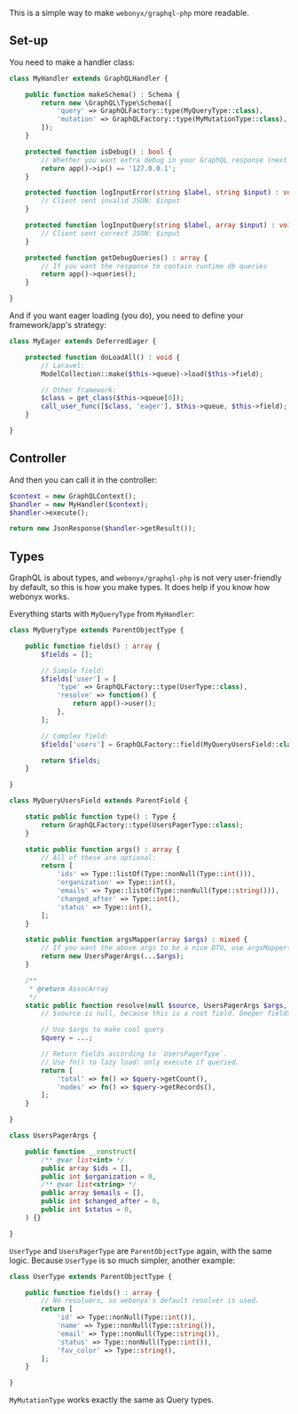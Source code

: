 This is a simple way to make `webonyx/graphql-php` more readable.

## Set-up

You need to make a handler class:

```php
class MyHandler extends GraphQLHandler {

	public function makeSchema() : Schema {
		return new \GraphQL\Type\Schema([
			'query' => GraphQLFactory::type(MyQueryType::class),
			'mutation' => GraphQLFactory::type(MyMutationType::class),
		]);
	}

	protected function isDebug() : bool {
		// Whether you want extra debug in your GraphQL response (next to `data` + `extensions`)
		return app()->ip() == '127.0.0.1';
	}

	protected function logInputError(string $label, string $input) : void {
		// Client sent invalid JSON: $input
	}

	protected function logInputQuery(string $label, array $input) : void {
		// Client sent correct JSON: $input
	}

	protected function getDebugQueries() : array {
		// If you want the response to contain runtime db queries
		return app()->queries();
	}

}
```

And if you want eager loading (you do), you need to define your framework/app's strategy:

```php
class MyEager extends DeferredEager {

	protected function doLoadAll() : void {
		// Laravel:
		ModelCollection::make($this->queue)->load($this->field);

		// Other framework:
		$class = get_class($this->queue[0]);
		call_user_func([$class, 'eager'], $this->queue, $this->field);
	}

}
```

## Controller

And then you can call it in the controller:

```php
$context = new GraphQLContext();
$handler = new MyHandler($context);
$handler->execute();

return new JsonResponse($handler->getResult());
```

## Types

GraphQL is about types, and `webonyx/graphql-php` is not very user-friendly by default, so this
is how you make types. It does help if you know how webonyx works.

Everything starts with `MyQueryType` from `MyHandler`:

```php
class MyQueryType extends ParentObjectType {

	public function fields() : array {
		$fields = [];

		// Simple field:
		$fields['user'] = [
			'type' => GraphQLFactory::type(UserType::class),
			'resolve' => function() {
				return app()->user();
			},
		];

		// Complex field:
		$fields['users'] = GraphQLFactory::field(MyQueryUsersField::class);

		return $fields;
	}

}

class MyQueryUsersField extends ParentField {

	static public function type() : Type {
		return GraphQLFactory::type(UsersPagerType::class);
	}

	static public function args() : array {
		// All of these are optional:
		return [
			'ids' => Type::listOf(Type::nonNull(Type::int())),
			'organization' => Type::int(),
			'emails' => Type::listOf(Type::nonNull(Type::string())),
			'changed_after' => Type::int(),
			'status' => Type::int(),
		];
	}

	static public function argsMapper(array $args) : mixed {
		// If you want the above args to be a nice DTO, use argsMapper()
		return new UsersPagerArgs(...$args);
	}

	/**
	 * @return AssocArray
	 */
	static public function resolve(null $source, UsersPagerArgs $args, BrContext $context) : array {
		// $source is null, because this is a root field. Deeper fields have a mixed or YourDbalObject etc $source.

		// Use $args to make cool query
		$query = ...;

		// Return fields according to `UsersPagerType`.
		// Use fn() to lazy load: only execute if queried.
		return [
			'total' => fn() => $query->getCount(),
			'nodes' => fn() => $query->getRecords(),
		];
	}

}

class UsersPagerArgs {

	public function __construct(
		/** @var list<int> */
		public array $ids = [],
		public int $organization = 0,
		/** @var list<string> */
		public array $emails = [],
		public int $changed_after = 0,
		public int $status = 0,
	) {}

}
```

`UserType` and `UsersPagerType` are `ParentObjectType` again, with the same logic. Because `UserType`
is so much simpler, another example:

```php
class UserType extends ParentObjectType {

	public function fields() : array {
		// No resolvers, so webonyx's default resolver is used.
		return [
			'id' => Type::nonNull(Type::int()),
			'name' => Type::nonNull(Type::string()),
			'email' => Type::nonNull(Type::string()),
			'status' => Type::nonNull(Type::int()),
			'fav_color' => Type::string(),
		];
	}

}
```

`MyMutationType` works exactly the same as Query types.
